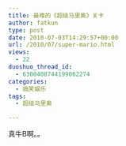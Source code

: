 ```yaml
---
title: 最难的《超级马里奥》关卡
author: fatkun
type: post
date: 2010-07-03T14:29:57+00:00
url: /2010/07/super-mario.html
views:
  - 22
duoshuo_thread_id:
  - 6300408744199062274
categories:
  - 搞笑娱乐
tags:
  - 超级马里奥

---
```

真牛B啊。。